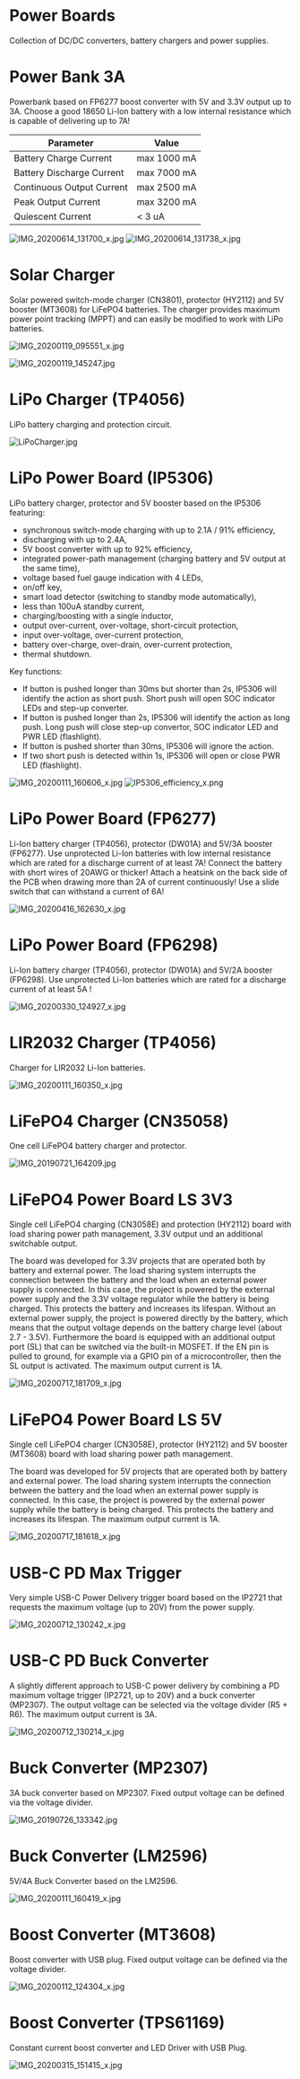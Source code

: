 # Power Boards
Collection of DC/DC converters, battery chargers and power supplies.

# Power Bank 3A

Powerbank based on FP6277 boost converter with 5V and 3.3V output up to 3A. Choose a good 18650 Li-Ion battery with a low internal resistance which is capable of delivering up to 7A!

|Parameter|Value|
|-|-|
|Battery Charge Current|max 1000 mA|
|Battery Discharge Current|max 7000 mA|
|Continuous Output Current|max 2500 mA|
|Peak Output Current|max 3200 mA|
|Quiescent Current|< 3 uA|

![IMG_20200614_131700_x.jpg](https://image.easyeda.com/pullimage/919dwwwVmEnrJDwjf5GN63aevVNBjDQ9nd0qLIZs.jpeg)
![IMG_20200614_131738_x.jpg](https://image.easyeda.com/pullimage/bBlxwvgvj511PKvi4o0TkMSiLXCxyM22GjvZIyPd.jpeg)

# Solar Charger

Solar powered switch-mode charger (CN3801), protector (HY2112) and 5V booster (MT3608) for LiFePO4 batteries. The charger provides maximum power point tracking (MPPT) and can easily be modified to work with LiPo batteries.

![IMG_20200119_095551_x.jpg](https://image.easyeda.com/pullimage/Ui9qe2Je15IpZDE19nuDCwFDMZIlMCXtmcegueQM.jpeg)

![IMG_20200119_145247.jpg](https://image.easyeda.com/pullimage/buIbtVveY68K2ZP84XXalirPuXEVamQoe3MyrAS6.jpeg)

# LiPo Charger (TP4056)

LiPo battery charging and protection circuit.

![LiPoCharger.jpg](https://image.easyeda.com/pullimage/1AFRDXL18TS9FlEvhszar0sCkHfKe3Lg5W7eNZ97.jpeg)

# LiPo Power Board (IP5306)

LiPo battery charger, protector and 5V booster based on the IP5306 featuring:
- synchronous switch-mode charging with up to 2.1A / 91% efficiency,
- discharging with up to 2.4A,
- 5V boost converter with up to 92% efficiency,
- integrated power-path management (charging battery and 5V output at the same time),
- voltage based fuel gauge indication with 4 LEDs,
- on/off key,
- smart load detector (switching to standby mode automatically),
- less than 100uA standby current,
- charging/boosting with a single inductor,
- output over-current, over-voltage, short-circuit protection,
- input over-voltage, over-current protection,
- battery over-charge, over-drain, over-current protection,
- thermal shutdown.

Key functions:
- If button is pushed longer than 30ms but shorter than 2s, IP5306 will identify the action as short push. Short push will open SOC indicator LEDs and step-up converter.
- If button is pushed longer than 2s, IP5306 will identify the action as long push. Long push will close step-up convertor, SOC indicator LED and PWR LED (flashlight).
- If button is pushed shorter than 30ms, IP5306 will ignore the action.
- If two short push is detected within 1s, IP5306 will open or close PWR LED (flashlight).

![IMG_20200111_160606_x.jpg](https://image.easyeda.com/pullimage/rxdgYDNxoOJD6VvLInlVP580dBqVBJwm64oJ3WG0.jpeg)
![IP5306_efficiency_x.png](https://image.easyeda.com/pullimage/wphHg653VxfUIUU01PYvrbN4pTR3UtEO0s1xtUJ8.png)

# LiPo Power Board (FP6277)

Li-Ion battery charger (TP4056), protector (DW01A) and 5V/3A booster (FP6277). Use unprotected Li-Ion batteries with low internal resistance which are rated for a discharge current of at least 7A! Connect the battery with short wires of 20AWG or thicker! Attach a heatsink on the back side of the PCB when drawing more than 2A of current continuously! Use a slide switch that can withstand a current of 6A!

![IMG_20200416_162630_x.jpg](https://image.easyeda.com/pullimage/ZtWrjAydPL3rpFxg8FzVYH4KKxGVADAqohTF13Yd.jpeg)

# LiPo Power Board (FP6298)

Li-Ion battery charger (TP4056), protector (DW01A) and 5V/2A booster (FP6298). Use unprotected Li-Ion batteries which are rated for a discharge current of at least 5A !

![IMG_20200330_124927_x.jpg](https://image.easyeda.com/pullimage/bRBb8FD9yUtVva9H7F6e39vb6Yv6SrIVKecqImYC.jpeg)

# LIR2032 Charger (TP4056)

Charger for LIR2032 Li-Ion batteries.

![IMG_20200111_160350_x.jpg](https://image.easyeda.com/pullimage/EShLyzT9JReVfZoNtx9tAFyMHE65saIXZoaC6Sfo.jpeg)

# LiFePO4 Charger (CN35058)

One cell LiFePO4 battery charger and protector.

![IMG_20190721_164209.jpg](https://image.easyeda.com/pullimage/4ykMOFt3d5ls7DusMjOq662KOYd00YjNfU30758B.jpeg)

# LiFePO4 Power Board LS 3V3

Single cell LiFePO4 charging (CN3058E) and protection (HY2112) board with load sharing power path management, 3.3V output und an additional switchable output. 

The board was developed for 3.3V projects that are operated both by battery and external power. The load sharing system interrupts the connection between the battery and the load when an external power supply is connected. In this case, the project is powered by the external power supply and the 3.3V voltage regulator while the battery is being charged. This protects the battery and increases its lifespan. Without an external power supply, the project is powered directly by the battery, which means that the output voltage depends on the battery charge level (about 2.7 - 3.5V). Furthermore the board is equipped with an additional output port (SL) that can be switched via the built-in MOSFET. If the EN pin is pulled to ground, for example via a GPIO pin of a microcontroller, then the SL output is activated. The maximum output current is 1A.

![IMG_20200717_181709_x.jpg](https://image.easyeda.com/pullimage/xZenRbHvMLCdmepBq4AwWu1916SgY7jjzBTp54yF.jpeg)

# LiFePO4 Power Board LS 5V

Single cell LiFePO4 charger (CN3058E), protector (HY2112) and 5V booster (MT3608) board with load sharing power path management.

The board was developed for 5V projects that are operated both by battery and external power. The load sharing system interrupts the connection between the battery and the load when an external power supply is connected. In this case, the project is powered by the external power supply while the battery is being charged. This protects the battery and increases its lifespan. The maximum output current is 1A.

![IMG_20200717_181618_x.jpg](https://image.easyeda.com/pullimage/Wa2umGI3BfJwbjposDb5Fg25JV4E4ipz6PLd5LOi.jpeg)

# USB-C PD Max Trigger

Very simple USB-C Power Delivery trigger board based on the IP2721 that requests the maximum voltage (up to 20V) from the power supply.

![IMG_20200712_130242_x.jpg](https://image.easyeda.com/pullimage/KhicZ02sJj8aRwT7HONIKgJYQr7za6HGb05xTSOy.jpeg)

# USB-C PD Buck Converter

A slightly different approach to USB-C power delivery by combining a PD maximum voltage trigger (IP2721, up to 20V) and a buck converter (MP2307). The output voltage can be selected via the voltage divider (R5 + R6). The maximum output current is 3A.

![IMG_20200712_130214_x.jpg](https://image.easyeda.com/pullimage/EQfjEryWefvVntioPtvdtKiLcoezcSjCVIvwx2Gj.jpeg)

# Buck Converter (MP2307)

3A buck converter based on MP2307. Fixed output voltage can be defined via the voltage divider.

![IMG_20190726_133342.jpg](https://image.easyeda.com/pullimage/rahd7Wc1zkiYGPVX175igG8T43oeKwF9p2yL1J9w.jpeg)

# Buck Converter (LM2596)

5V/4A Buck Converter based on the LM2596.

![IMG_20200111_160419_x.jpg](https://image.easyeda.com/pullimage/u7gXdgO6U9UGPXfZC9cimWuZ6az31SlvdAqcG5HZ.jpeg)

# Boost Converter (MT3608)

Boost converter with USB plug. Fixed output voltage can be defined via the voltage divider.

![IMG_20200112_124304_x.jpg](https://image.easyeda.com/pullimage/K8Bdxui2yqWwZzSk6TuPmTPbPUSVSljN5FRV8h00.jpeg)

# Boost Converter (TPS61169)

Constant current boost converter and LED Driver with USB Plug.

![IMG_20200315_151415_x.jpg](https://image.easyeda.com/pullimage/hsKdiqPm0A75mJzs1EiWkaLzdW4FENb6iK2JoRHU.jpeg)
